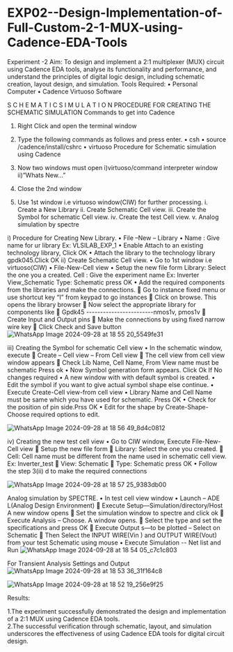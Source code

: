 # EXP02--Design-Implementation-of-Full-Custom-2-1-MUX-using-Cadence-EDA-Tools
Experiment -2 
Aim:
To design and implement a 2:1 multiplexer (MUX) circuit using Cadence EDA tools, analyse its functionality and performance, and understand the principles of digital logic design, including schematic creation, layout design, and simulation.
Tools Required:
•	Personal Computer
•	Cadence Virtuoso Software

S C H E M A T I C S I M U L A T I O N
PROCEDURE FOR CREATING THE SCHEMATIC SIMULATION
Commands to get into Cadence
1.	Right Click and open the terminal window
2.	Type the following commands as follows and press enter.
•	csh
•	source /cadence/install/cshrc
•	virtuoso 
Procedure for Schematic simulation using Cadence

1.	Now two windows must open i)virtuoso/command interpreter window ii)”Whats New…”
2.	Close the 2nd window
3.	Use 1st window i.e virtuoso window(CIW) for further processing.
i.	Create a New Library
ii.	Create Schematic Cell view.
iii.	Create the Symbol for schematic Cell view.
iv.	Create the test Cell view.
v.	Analog simulation by spectre


i)	Procedure for Creating New Library.
•	File –New – Library
•	Name : Give name for ur library Ex: VLSILAB_EXP_1
•	Enable Attach to an existing technology library, Click OK
•	Attach the library to the technology library gpdk045.Click OK
ii)	Create Schematic Cell view.
•	Go to 1st window i.e virtuoso(CIW)
•	File-New-Cell view
•	Setup the new file form
	  Library: Select the one you a created.
	  Cell : Give the experiment name Ex: Inverter View_Schematic
	  Type: Schematic press OK
•	Add the required components from the libraries and make the connections.
	Go to instance fixed menu or use shortcut key “I” from keypad to go instances
	Click on browse. This opens the library browser
	Now select the appropriate library for components like 
	Gpdk45 ------------------------nmos1v,  pmos1v
	Create Input and Output pins
	Make the connections by using fixed narrow wire key
	Click Check and Save button
![WhatsApp Image 2024-09-28 at 18 55 20_5549fe31](https://github.com/user-attachments/assets/8562dff9-7011-4da0-a6d4-93d28d07be21)


 
iii)	Creating the Symbol for schematic Cell view
•	In the schematic window, execute 
	Create – Cell view – From Cell view
	The cell view from cell view window appears
	Check Lib Name, Cell Name, From View name must be schematic Press ok
•	Now Symbol generation form appears. Click Ok If No changes required
•	A new window with with default symbol is created.
•	Edit the symbol if you want to give actual symbol shape else continue.
•	Execute Create-Cell view-from cell view
•	Library Name and Cell Name must be same which you have used for schematic. Press OK
•	Check for the position of pin side.Prss OK
•	Edit for the shape by Create-Shape-Choose required options to edit.

 ![WhatsApp Image 2024-09-28 at 18 56 49_8d4c0812](https://github.com/user-attachments/assets/71c62f85-cf03-418c-a762-09f031bb3830)


iv)	Creating the new test cell view
•	Go to CIW window, Execute File-New-Cell view
	Setup the new file form
	Library: Select the one you created.
	Cell: Cell name must be different from the name used in schematic cell view. Ex: Inverter_test
	View: Schematic
	Type: Schematic press OK
•	Follow the step 3(ii) d to make the required connections
 
 ![WhatsApp Image 2024-09-28 at 18 57 25_9383db00](https://github.com/user-attachments/assets/78bd927f-104c-457f-8247-26fdd2bffb0d)


Analog simulation by SPECTRE.
•	In test cell view window
•	Launch – ADE L(Analog Design Environment)
	Execute Setup—Simulation/directory/Host A new window opens
	Set the simulation window to spectre and click ok
	Execute Analysis – Choose. A window opens.
	Select the type and set the specifications and press OK
	Execute Output s—to be plotted – Select on Schematic
	Then Select the INPUT WIRE(Vin ) and OUTPUT WIRE(Vout) from your test Schematic using mouse
•	Execute Simulation -- Net list and Run
![WhatsApp Image 2024-09-28 at 18 54 05_c7c1c803](https://github.com/user-attachments/assets/2e904120-de35-407c-bf37-ea7c97abf93d)


For Transient Analysis Settings and Output
 ![WhatsApp Image 2024-09-28 at 18 53 36_31f164c8](https://github.com/user-attachments/assets/766c90c7-3cf2-4c4c-bfb7-a4cd46b8d93f)


 ![WhatsApp Image 2024-09-28 at 18 52 19_256e9f25](https://github.com/user-attachments/assets/23c40c98-0dea-49bb-a97f-5e09fc62db7a)




 

Results: <br>

1.The experiment successfully demonstrated the design and implementation of a 2:1 MUX using Cadence EDA tools. <br>
2.The successful verification through schematic, layout, and simulation underscores the effectiveness of using Cadence EDA tools for digital circuit design.
